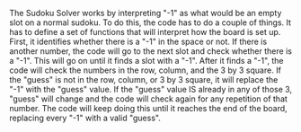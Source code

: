 The Sudoku Solver works by interpreting "-1" as what would be an empty slot on a normal sudoku.
To do this, the code has to do a couple of things. 
It has to define a set of functions that will interpret how the board is set up.
First, it identifies whether there is a "-1" in the space or not.
If there is another number, the code will go to the next slot and check whether there is a "-1".
This will go on until it finds a slot with a "-1".
After it finds a "-1", the code will check the numbers in the row, column, and the 3 by 3 square.
If the "guess" is not in the row, column, or 3 by 3 square, it will replace the "-1" with the "guess" value.
If the "guess" value IS already in any of those 3, "guess" will change and the code will check again for any repetition of that number.
The code will keep doing this until it reaches the end of the board, replacing every "-1" with a valid "guess".
